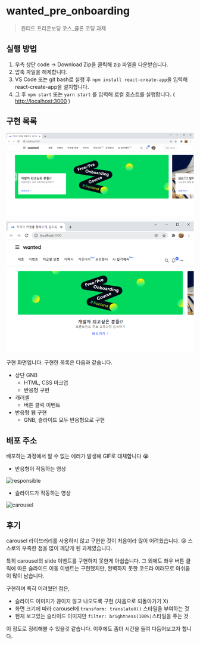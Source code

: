 # wanted_pre_onboarding
> 원티드 프리온보딩 코스_클론 코딩 과제



## 실행 방법

1. 우측 상단 code -> Download Zip을 클릭해 zip 파일을 다운받습니다.
2. 압축 파일을 해제합니다.
3. VS Code 또는 git bash로 실행 후 `npm install react-create-app`을 입력해 react-create-app을 설치합니다.
4. 그 후  `npm start` 또는 `yarn start` 를 입력해 로컬 호스트를 실행합니다. 
   ( [http://localhost:3000](http://localhost:3000/) )



## 구현 목록

![image-20220119175842827](README.assets/image-20220119175842827.png)

![image-20220119180202735](README.assets/image-20220119180202735.png)

구현 화면입니다. 구현한 목록은 다음과 같습니다.

- 상단 GNB
  - HTML, CSS 마크업
  - 반응형 구현
- 캐러셀
  - 버튼 클릭 이벤트
- 반응형 웹 구현
  - GNB, 슬라이드 모두 반응형으로 구현



## 배포 주소

배포하는 과정에서 알 수 없는 에러가 발생해 GIF로 대체합니다 😭

- 반응형이 작동하는 영상

![responsible](README.assets/responsible.gif)



- 슬라이드가 작동하는 영상

![carousel](README.assets/carousel.gif)



## 후기

carousel 라이브러리를 사용하지 않고 구현한 것이 처음이라 많이 어려웠습니다. 😢 스스로의 부족한 점을 많이 깨닫게 된 과제였습니다.

특히 carousel의 slide 이벤트를 구현하지 못한게 아쉽습니다. 그 외에도 좌우 버튼 클릭에 따른 슬라이드 이동 이벤트는 구현했지만, 완벽하지 못한 코드라 여러모로 아쉬움이 많이 남습니다.

구현하며 특히 어려웠던 점은,

- 슬라이드 이미지가 끊이지 않고 나오도록 구현 (처음으로 되돌아가기 X)
- 화면 크기에 따라 carousel에 `transform: translateX()` 스타일을 부여하는 것
- 현재 보고있는 슬라이드 이미지만 `filter: brightness(100%)`스타일을 주는 것

이 정도로 정리해볼 수 있을것 같습니다. 이후에도 좀더 시간을 들여 다듬어보고자 합니다.